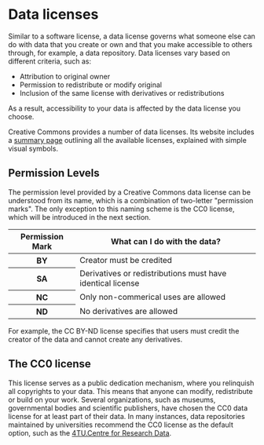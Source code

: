 # Data licenses

Similar to a software license, a data license governs what someone else can do with data that you create or own and that you make accessible to others through, for example, a data repository.
Data licenses vary based on different criteria, such as:
* Attribution to original owner
* Permission to redistribute or modify original
* Inclusion of the same license with derivatives or redistributions

As a result, accessibility to your data is affected by the data license you choose. <br>

Creative Commons provides a number of data licenses. 
Its website includes a [summary page](https://creativecommons.org/about/cclicenses/) outlining all the available licenses, explained with simple visual symbols. 

## Permission Levels

The permission level provided by a Creative Commons data license can be understood from its name, which is a combination of two-letter "permission marks".
The only exception to this naming scheme is the CC0 license, which will be introduced in the next section.

<table>
    <thead>
        <tr>
            <th rowspan="4">Permission Mark</th>
            <th colspan="5">What can I do with the data?</th>
        </tr>
    </thead>
    <tbody>
        <tr>
            <th>BY</th>
            <td>Creator must be credited</td>
        </tr>
        <tr>
            <th>SA</th>
            <td>Derivatives or redistributions must have identical license</td>
        </tr>
        <tr>
            <th>NC</th>
            <td>Only non-commerical uses are allowed</td>
        </tr>
        <tr>
            <th>ND</th>
            <td>No derivatives are allowed</td>
        </tr>
    </tbody>
</table>

For example, the CC BY-ND license specifies that users must credit the creator of the data and cannot create any derivatives.

## The CC0 license

This license serves as a public dedication mechanism, where you relinquish all copyrights to your data.
This means that anyone can modify, redistribute or build on your work.
Several organizations, such as museums, governmental bodies and scientific publishers, have chosen the CC0 data license for at least part of their data.
In many instances, data repositories maintained by universities recommend the CC0 license as the default option, such as the [4TU.Centre for Research Data](https://researchdata.4tu.nl/en/use-4turesearchdata/archive-research-data/upload-your-data-in-our-data-archive/licencing/).
